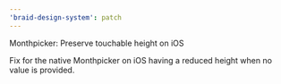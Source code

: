 ```yaml
---
'braid-design-system': patch
---
```


Monthpicker: Preserve touchable height on iOS

Fix for the native Monthpicker on iOS having a reduced height when no value is provided.
